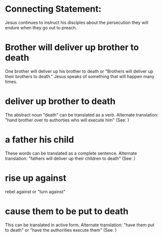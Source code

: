 
# Connecting Statement:
Jesus continues to instruct his disciples about the persecution they will endure when they go out to preach.

# Brother will deliver up brother to death
One brother will deliver up his brother to death or "Brothers will deliver up their brothers to death." Jesus speaks of something that will happen many times.

# deliver up brother to death
The abstract noun "death" can be translated as a verb. Alternate translation: "hand brother over to authorties who will execute him" (See: )

# a father his child
These words can be translated as a complete sentence. Alternate translation: "fathers will deliver up their children to death" (See: )

# rise up against
rebel against or "turn against"

# cause them to be put to death
This can be translated in active form. Alternate translation: "have them put to death" or "have the authorities execute them" (See: )